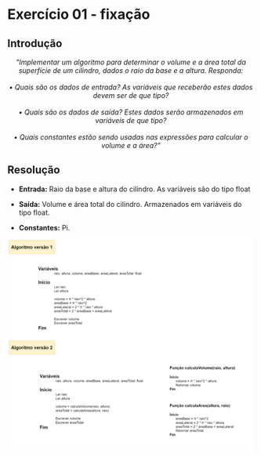 # Exercício 01 - fixação
  
## Introdução 
<div align="center">

_"Implementar um algoritmo para determinar o volume e a área total da superfície de um cilindro, dados o raio da base e a altura. Responda: <br> <br>
• Quais são os dados de entrada? As variáveis que receberão estes dados
devem ser de que tipo? <br> <br>
• Quais são os dados de saída? Estes dados serão armazenados em variáveis
de que tipo? <br> <br>
• Quais constantes estão sendo usadas nas expressões para calcular o volume e a área?"_

</div>

## Resolução

- **Entrada:** Raio da base e altura do cilíndro. As variáveis são do tipo float

- **Saída:** Volume e área total do cilíndro. Armazenados em variáveis do tipo float.

- **Constantes:** Pi.
<div align="center">

![](../imagens/fex01.png)

</div>
